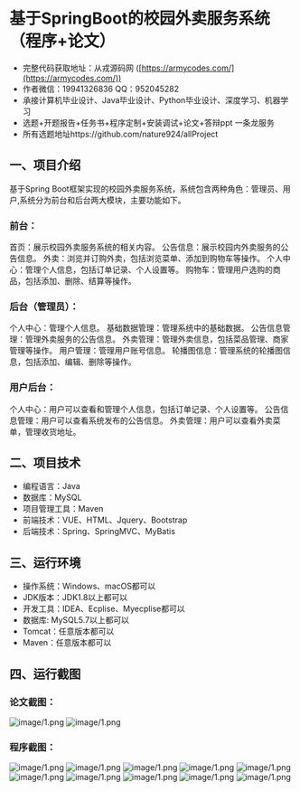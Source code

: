 基于SpringBoot的校园外卖服务系统（程序+论文）
=
- 完整代码获取地址：从戎源码网 ([https://armycodes.com/](https://armycodes.com/))
- 作者微信：19941326836  QQ：952045282 
- 承接计算机毕业设计、Java毕业设计、Python毕业设计、深度学习、机器学习
- 选题+开题报告+任务书+程序定制+安装调试+论文+答辩ppt 一条龙服务
- 所有选题地址https://github.com/nature924/allProject

一、项目介绍
---
基于Spring Boot框架实现的校园外卖服务系统，系统包含两种角色：管理员、用户,系统分为前台和后台两大模块，主要功能如下。
### 前台：

首页：展示校园外卖服务系统的相关内容。
公告信息：展示校园内外卖服务的公告信息。
外卖：浏览并订购外卖，包括浏览菜单、添加到购物车等操作。
个人中心：管理个人信息，包括订单记录、个人设置等。
购物车：管理用户选购的商品，包括添加、删除、结算等操作。

### 后台（管理员）：

个人中心：管理个人信息。
基础数据管理：管理系统中的基础数据。
公告信息管理：管理外卖服务的公告信息。
外卖管理：管理外卖信息，包括菜品管理、商家管理等操作。
用户管理：管理用户账号信息。
轮播图信息：管理系统的轮播图信息，包括添加、编辑、删除等操作。


### 用户后台：

个人中心：用户可以查看和管理个人信息，包括订单记录、个人设置等。
公告信息管理：用户可以查看系统发布的公告信息。
外卖管理：用户可以查看外卖菜单，管理收货地址。




二、项目技术
---
- 编程语言：Java
- 数据库：MySQL
- 项目管理工具：Maven
- 前端技术：VUE、HTML、Jquery、Bootstrap
- 后端技术：Spring、SpringMVC、MyBatis

三、运行环境
---
- 操作系统：Windows、macOS都可以
- JDK版本：JDK1.8以上都可以
- 开发工具：IDEA、Ecplise、Myecplise都可以
- 数据库: MySQL5.7以上都可以
- Tomcat：任意版本都可以
- Maven：任意版本都可以

四、运行截图
---
### 论文截图：
![image/1.png](limage/1.png)
![image/1.png](limage/2.png)

### 程序截图：
![image/1.png](image/1.png)
![image/1.png](image/2.png)
![image/1.png](image/3.png)
![image/1.png](image/4.png)
![image/1.png](image/5.png)
![image/1.png](image/6.png)
![image/1.png](image/7.png)
![image/1.png](image/8.png)
![image/1.png](image/9.png)
![image/1.png](image/10.png)


